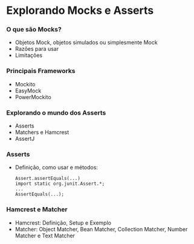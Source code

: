 # Explorando Mocks e Asserts

### O que são Mocks?
- Objetos Mock, objetos simulados ou simplesmente Mock
- Razões para usar
- Limitações

### Principais Frameworks
- Mockito
- EasyMock
- PowerMockito

### Explorando o mundo dos Asserts
- Asserts
- Matchers e Hamcrest
- AssertJ

###  Asserts
- Definição, como usar e métodos:
    ```
    Assert.assertEquals(...)
    import static org.junit.Assert.*;
    ...
    AssertEquals(...);
    ```

### Hamcrest e Matcher
- Hamcrest: Definição, Setup e Exemplo
- Matcher: Object Matcher, Bean Matcher, Collection Matcher, Number Matcher e Text Matcher
